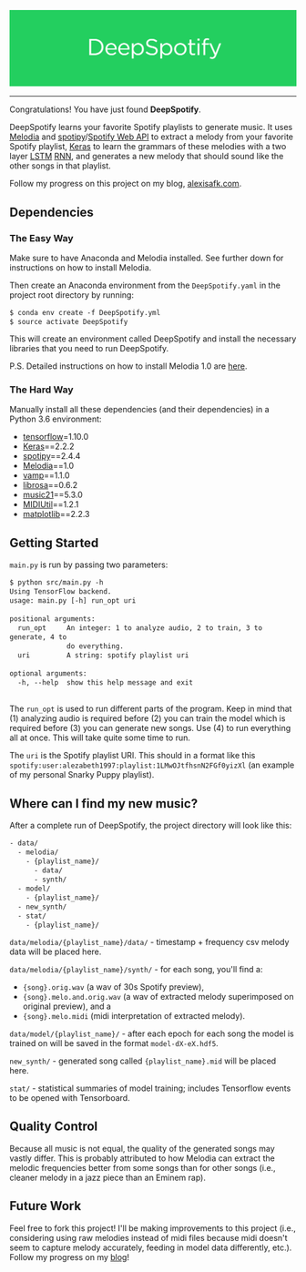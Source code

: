 ![](github/logo.png)

---

Congratulations! You have just found **DeepSpotify**.

DeepSpotify learns your favorite Spotify playlists to generate music. It uses [Melodia](https://www.upf.edu/web/mtg/melodia) and [spotipy](https://github.com/plamere/spotipy)/[Spotify Web API](https://developer.spotify.com/web-api/) to extract a melody from your favorite Spotify playlist, [Keras](https://keras.io/) to learn the grammars of these melodies with a two layer [LSTM](https://colah.github.io/posts/2015-08-Understanding-LSTMs/) [RNN](https://karpathy.github.io/2015/05/21/rnn-effectiveness/), and generates a new melody that should sound like the other songs in that playlist.

Follow my progress on this project on my blog, [alexisafk.com](https://alexisafk.com).

## Dependencies

### The Easy Way

Make sure to have Anaconda and Melodia installed. See further down for instructions on how to install Melodia.

Then create an Anaconda environment from the `DeepSpotify.yaml` in the project root directory by running:

```{bash}
$ conda env create -f DeepSpotify.yml
$ source activate DeepSpotify
```

This will create an environment called DeepSpotify and install the necessary libraries that you need to run DeepSpotify.

P.S. Detailed instructions on how to install Melodia 1.0 are [here](https://www.upf.edu/web/mtg/melodia).

### The Hard Way

Manually install all these dependencies (and their dependencies) in a Python 3.6 environment:

* [tensorflow](https://www.tensorflow.org/install/)=1.10.0
* [Keras](https://keras.io/)==2.2.2
* [spotipy](https://github.com/plamere/spotipy)==2.4.4
* [Melodia](https://www.upf.edu/web/mtg/melodia)==1.0
* [vamp](https://pypi.org/project/vamp/)==1.1.0
* [librosa](https://github.com/librosa/librosa)==0.6.2
* [music21](http://web.mit.edu/music21/)==5.3.0
* [MIDIUtil](https://pypi.org/project/MIDIUtil/)==1.2.1
* [matplotlib](https://github.com/matplotlib/matplotlib)==2.2.3

## Getting Started

`main.py` is run by passing two parameters:

```{bash}
$ python src/main.py -h
Using TensorFlow backend.
usage: main.py [-h] run_opt uri

positional arguments:
  run_opt     An integer: 1 to analyze audio, 2 to train, 3 to generate, 4 to
              do everything.
  uri         A string: spotify playlist uri

optional arguments:
  -h, --help  show this help message and exit
  
```

The `run_opt` is used to run different parts of the program. Keep in mind that (1) analyzing audio is required before (2) you can train the model which is required before (3) you can generate new songs. Use (4) to run everything all at once. This will take quite some time to run.

The `uri` is the Spotify playlist URI. This should in a format like this `spotify:user:alezabeth1997:playlist:1LMwOJtfhsnN2FGf0yizXl` (an example of my personal Snarky Puppy playlist).

## Where can I find my new music?

After a complete run of DeepSpotify, the project directory will look like this:

```
- data/
  - melodia/
    - {playlist_name}/
      - data/
      - synth/
  - model/
    - {playlist_name}/
  - new_synth/
  - stat/
    - {playlist_name}/
```

`data/melodia/{playlist_name}/data/` - timestamp + frequency csv melody data will be placed here.

`data/melodia/{playlist_name}/synth/` - for each song, you'll find a:
  - `{song}.orig.wav` (a wav of 30s Spotify preview), 
  - `{song}.melo.and.orig.wav` (a wav of extracted melody superimposed on original preview), and a 
  - `{song}.melo.midi` (midi interpretation of extracted melody).

`data/model/{playlist_name}/` - after each epoch for each song the model is trained on will be saved in the format `model-dX-eX.hdf5`.

`new_synth/` - generated song called `{playlist_name}.mid` will be placed here.

`stat/` - statistical summaries of model training; includes Tensorflow events to be opened with Tensorboard.

## Quality Control

Because all music is not equal, the quality of the generated songs may vastly differ. This is probably attributed to how Melodia can extract the melodic frequencies better from some songs than for other songs (i.e., cleaner melody in a jazz piece than an Eminem rap). 

## Future Work

Feel free to fork this project! I'll be making improvements to this project (i.e., considering using raw melodies instead of midi files because midi doesn't seem to capture melody accurately, feeding in model data differently, etc.). Follow my progress on my [blog](https://alexisafk.com)!
